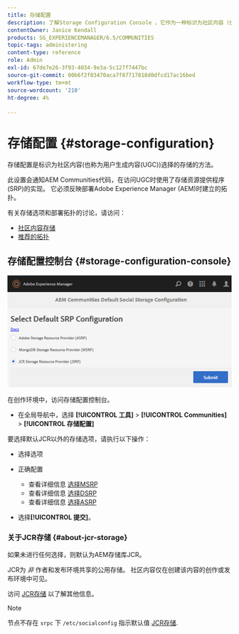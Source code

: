 ```yaml
---
title: 存储配置
description: 了解Storage Configuration Console ，它作为一种标识为社区内容（也称为用户生成的内容）选择的存储的方法。
contentOwner: Janice Kendall
products: SG_EXPERIENCEMANAGER/6.5/COMMUNITIES
topic-tags: administering
content-type: reference
role: Admin
exl-id: 67de7e26-3f93-4034-9e3a-5c127f7447bc
source-git-commit: 00b6f2f03470aca7f87717818d0dfcd17ac16bed
workflow-type: tm+mt
source-wordcount: '210'
ht-degree: 4%

---
```


# 存储配置 {#storage-configuration}

存储配置是标识为社区内容(也称为用户生成内容(UGC))选择的存储的方法。

此设置会通知AEM Communities代码，在访问UGC时使用了存储资源提供程序(SRP)的实现。 它必须反映部署Adobe Experience Manager (AEM)时建立的拓扑。

有关存储选项和部署拓扑的讨论，请访问：

* [社区内容存储](working-with-srp.md)
* [推荐的拓扑](topologies.md)

## 存储配置控制台 {#storage-configuration-console}

![jsrp配置](assets/jsrp-configuration.png)

在创作环境中，访问存储配置控制台。

* 在全局导航中，选择 **[!UICONTROL 工具]** > **[!UICONTROL Communities]** > **[!UICONTROL 存储配置]**

要选择默认JCR以外的存储选项，请执行以下操作：

* 选择选项
* 正确配置

   * 查看详细信息 [选择MSRP](msrp.md#select-msrp)
   * 查看详细信息 [选择DSRP](dsrp.md#select-dsrp)
   * 查看详细信息 [选择ASRP](asrp.md#select-asrp)

* 选择&#x200B;**[!UICONTROL 提交]**。

### 关于JCR存储 {#about-jcr-storage}

如果未进行任何选择，则默认为AEM存储库JCR。

JCR为 *非* 作者和发布环境共享的公用存储。 社区内容仅在创建该内容的创作或发布环境中可见。

访问 [JCR存储](jsrp.md) 以了解其他信息。

>[!NOTE]
>
>节点不存在 `srpc` 下 `/etc/socialconfig` 指示默认值 [JCR存储](jsrp.md).
